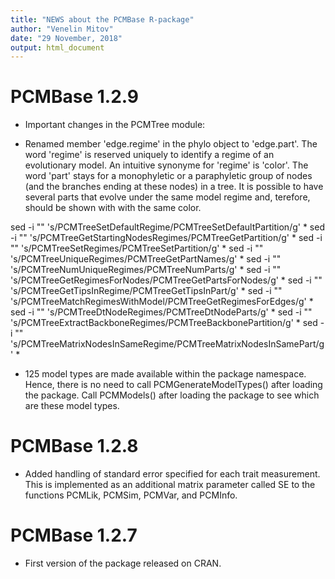 ```yaml
---
title: "NEWS about the PCMBase R-package"
author: "Venelin Mitov"
date: "29 November, 2018"
output: html_document
---
```


# PCMBase 1.2.9
* Important changes in the PCMTree module: 
- Renamed member 'edge.regime' in the phylo object to 'edge.part'. The word 
'regime' is reserved uniquely to identify a regime of an evolutionary model. An
intuitive synonyme for 'regime' is 'color'. The word 'part' stays for a 
monophyletic or a paraphyletic group of nodes (and the branches ending at these 
nodes) in a tree. It is possible to have several parts that evolve under the 
same model regime and, terefore, should be shown with with the same color.

sed -i "" 's/PCMTreeSetDefaultRegime/PCMTreeSetDefaultPartition/g' *
sed -i "" 's/PCMTreeGetStartingNodesRegimes/PCMTreeGetPartition/g' *
sed -i "" 's/PCMTreeSetRegimes/PCMTreeSetPartition/g' *
sed -i "" 's/PCMTreeUniqueRegimes/PCMTreeGetPartNames/g' *
sed -i "" 's/PCMTreeNumUniqueRegimes/PCMTreeNumParts/g' *
sed -i "" 's/PCMTreeGetRegimesForNodes/PCMTreeGetPartsForNodes/g' *
sed -i "" 's/PCMTreeGetTipsInRegime/PCMTreeGetTipsInPart/g' *
sed -i "" 's/PCMTreeMatchRegimesWithModel/PCMTreeGetRegimesForEdges/g' *
sed -i "" 's/PCMTreeDtNodeRegimes/PCMTreeDtNodeParts/g' *
sed -i "" 's/PCMTreeExtractBackboneRegimes/PCMTreeBackbonePartition/g' *
sed -i "" 's/PCMTreeMatrixNodesInSameRegime/PCMTreeMatrixNodesInSamePart/g' *

* 125 model types are made available within the package namespace. Hence, there
is no need to call PCMGenerateModelTypes() after loading the package. Call PCMModels()
after loading the package to see which are these model types. 

# PCMBase 1.2.8
* Added handling of standard error specified for each trait measurement. This is 
implemented as an additional matrix parameter called SE to the functions PCMLik, 
PCMSim, PCMVar, and PCMInfo.


# PCMBase 1.2.7
* First version of the package released on CRAN.

